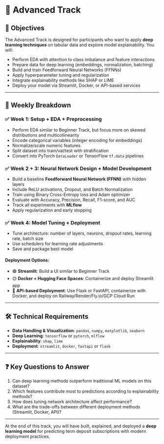 # 🔴 Advanced Track

## 🎯 Objectives

The Advanced Track is designed for participants who want to apply **deep learning techniques** on tabular data and explore model explainability. You will:

* Perform EDA with attention to class imbalance and feature interactions
* Prepare data for deep learning (embeddings, normalization, batching)
* Build and train Feedforward Neural Networks (FFNNs)
* Apply hyperparameter tuning and regularization
* Integrate explainability methods like SHAP or LIME
* Deploy your model via Streamlit, Docker, or API-based services

---

## 📅 Weekly Breakdown

### ✅ Week 1: Setup + EDA + Preprocessing

* Perform EDA similar to Beginner Track, but focus more on skewed distributions and multicollinearity
* Encode categorical variables (integer encoding for embeddings)
* Normalize/scale numeric features
* Split dataset into train/val/test with stratification
* Convert into PyTorch `DataLoader` or TensorFlow `tf.data` pipelines

### ✅ Week 2 + 3: Neural Network Design + Model Development

* Build a baseline **Feedforward Neural Network (FFNN)** with hidden layers
* Include ReLU activations, Dropout, and Batch Normalization
* Train using Binary Cross-Entropy loss and Adam optimizer
* Evaluate with Accuracy, Precision, Recall, F1-score, and AUC
* Track all experiments with **MLflow**
* Apply regularization and early stopping

### ✅ Week 4: Model Tuning + Deployment

* Tune architecture: number of layers, neurons, dropout rates, learning rate, batch size
* Use schedulers for learning rate adjustments
* Save and package best model

#### Deployment Options:

* 🟢 **Streamlit**: Build a UI similar to Beginner Track
* 🟡 **Docker + Hugging Face Spaces**: Containerize and deploy Streamlit app
* 🔴 **API-based Deployment**: Use Flask or FastAPI, containerize with Docker, and deploy on Railway/Render/Fly.io/GCP Cloud Run

---

## 🛠️ Technical Requirements

* **Data Handling & Visualization**: `pandas`, `numpy`, `matplotlib`, `seaborn`
* **Deep Learning**: `tensorflow` or `pytorch`, `mlflow`
* **Explainability**: `shap`, `lime`
* **Deployment**: `streamlit`, `docker`, `fastapi` or `flask`

---

## ❓ Key Questions to Answer

1. Can deep learning methods outperform traditional ML models on this dataset?
2. Which features contribute most to predictions according to explainability methods?
3. How does tuning network architecture affect performance?
4. What are the trade-offs between different deployment methods (Streamlit, Docker, API)?

---

At the end of this track, you will have built, explained, and deployed a **deep learning model** for predicting term deposit subscriptions with modern deployment practices.
